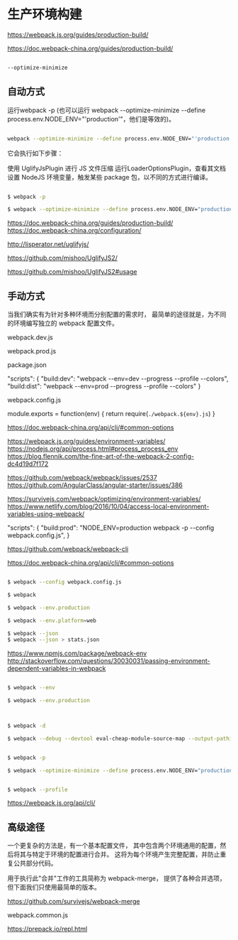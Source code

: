 # 生产环境构建


https://webpack.js.org/guides/production-build/

https://doc.webpack-china.org/guides/production-build/


```sh

--optimize-minimize

```


## 自动方式

运行webpack -p (也可以运行 webpack --optimize-minimize --define process.env.NODE_ENV="'production'"，他们是等效的)。


```sh

webpack --optimize-minimize --define process.env.NODE_ENV="'production'"

``` 

它会执行如下步骤：

使用 UglifyJsPlugin 进行 JS 文件压缩
运行LoaderOptionsPlugin，查看其文档
设置 NodeJS 环境变量，触发某些 package 包，以不同的方式进行编译。



```sh

$ webpack -p 

$ webpack --optimize-minimize --define process.env.NODE_ENV="production"

```


https://doc.webpack-china.org/guides/production-build/
https://doc.webpack-china.org/configuration/





http://lisperator.net/uglifyjs/


https://github.com/mishoo/UglifyJS2/

https://github.com/mishoo/UglifyJS2#usage




## 手动方式

当我们确实有为针对多种环境而分别配置的需求时，
最简单的途径就是，为不同的环境编写独立的 webpack 配置文件。


webpack.dev.js

webpack.prod.js


package.json

"scripts": {
    "build:dev": "webpack --env=dev --progress --profile --colors",
    "build:dist": "webpack --env=prod --progress --profile --colors"
}




webpack.config.js

module.exports = function(env) {
    return require(`./webpack.${env}.js`)
}


https://doc.webpack-china.org/api/cli/#common-options

https://webpack.js.org/guides/environment-variables/
https://nodejs.org/api/process.html#process_process_env
https://blog.flennik.com/the-fine-art-of-the-webpack-2-config-dc4d19d7f172


https://github.com/webpack/webpack/issues/2537
https://github.com/AngularClass/angular-starter/issues/386

https://survivejs.com/webpack/optimizing/environment-variables/
https://www.netlify.com/blog/2016/10/04/access-local-environment-variables-using-webpack/

"scripts": {
    "build:prod": "NODE_ENV=production webpack -p --config webpack.config.js",
}


https://github.com/webpack/webpack-cli

https://doc.webpack-china.org/api/cli/#common-options

```sh

$ webpack --config webpack.config.js

$ webpack 

$ webpack --env.production 

$ webpack --env.platform=web 

$ webpack --json
$ webpack --json > stats.json

```


https://www.npmjs.com/package/webpack-env
http://stackoverflow.com/questions/30030031/passing-environment-dependent-variables-in-webpack






```sh

$ webpack --env

$ webpack --env.production 



$ webpack -d

$ webpack --debug --devtool eval-cheap-module-source-map --output-pathinfo


$ webpack -p

$ webpack --optimize-minimize --define process.env.NODE_ENV="production"


$ webpack --profile

```

https://webpack.js.org/api/cli/








## 高级途径

一个更复杂的方法是，有一个基本配置文件，
其中包含两个环境通用的配置，然后将其与特定于环境的配置进行合并。
这将为每个环境产生完整配置，并防止重复公共部分代码。

用于执行此"合并"工作的工具简称为 webpack-merge，
提供了各种合并选项，但下面我们只使用最简单的版本。

https://github.com/survivejs/webpack-merge




webpack.common.js













https://prepack.io/repl.html









